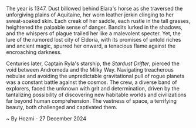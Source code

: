 
The year is 1347.  Dust billowed behind Elara's horse as she traversed the unforgiving plains of Aquitaine, her worn leather jerkin clinging to her sweat-soaked skin.  Each creak of her saddle, each rustle in the tall grasses, heightened the palpable sense of danger.  Bandits lurked in the shadows, and the whispers of plague trailed her like a malevolent specter. Yet, the lure of the rumored lost city of Eldoria, with its promises of untold riches and ancient magic, spurred her onward, a tenacious flame against the encroaching darkness.

Centuries later, Captain Ryla's starship, the *Stardust Drifter*, pierced the void between Andromeda and the Milky Way.  Navigating treacherous nebulae and avoiding the unpredictable gravitational pull of rogue planets was a constant battle against the cosmos.  The crew, a diverse band of explorers, faced the unknown with grit and determination, driven by the tantalizing possibility of discovering new habitable worlds and civilizations far beyond human comprehension. The vastness of space, a terrifying beauty, both challenged and captivated them.

~ By Hozmi - 27 December 2024
